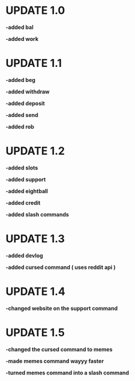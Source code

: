 # UPDATE 1.0
**-added bal**

**-added work**


# UPDATE 1.1

**-added beg** 

**-added withdraw**

**-added deposit**

**-added send**

**-added rob**


# UPDATE 1.2

**-added slots** 

**-added support**

**-added eightball**

**-added credit**

**-added slash commands**


# UPDATE 1.3 

**-added devlog**

**-added cursed command ( uses reddit api )**


# UPDATE 1.4 

**-changed website on the support command** 


# UPDATE 1.5

**-changed the cursed command to memes** 

**-made memes command wayyy faster**

**-turned memes command into a slash command** 
